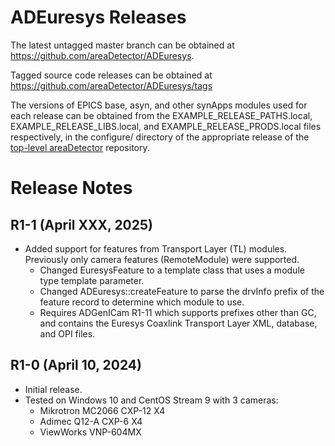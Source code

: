 ADEuresys Releases
==================

The latest untagged master branch can be obtained at
https://github.com/areaDetector/ADEuresys.

Tagged source code releases can be obtained at
https://github.com/areaDetector/ADEuresys/tags

The versions of EPICS base, asyn, and other synApps modules used for each release can be obtained from 
the EXAMPLE_RELEASE_PATHS.local, EXAMPLE_RELEASE_LIBS.local, and EXAMPLE_RELEASE_PRODS.local
files respectively, in the configure/ directory of the appropriate release of the 
[top-level areaDetector](https://github.com/areaDetector/areaDetector) repository.


Release Notes
=============

R1-1 (April XXX, 2025)
---------------------
* Added support for features from Transport Layer (TL) modules.
  Previously only camera features (RemoteModule) were supported.
  - Changed EuresysFeature to a template class that uses a module type template parameter.
  - Changed ADEuresys::createFeature to parse the drvInfo prefix of the 
    feature record to determine which module to use.
  - Requires ADGenICam R1-11 which supports prefixes other than GC,
    and contains the Euresys Coaxlink Transport Layer XML, database, and OPI files.

R1-0 (April 10, 2024)
---------------------
* Initial release.
* Tested on Windows 10 and CentOS Stream 9 with 3 cameras:
  * Mikrotron MC2066  CXP-12 X4
  * Adimec Q12-A CXP-6 X4
  * ViewWorks VNP-604MX
